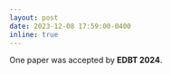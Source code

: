 ```yaml
---
layout: post
date: 2023-12-08 17:59:00-0400
inline: true
---
```


One paper was accepted by **EDBT 2024**. 

